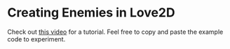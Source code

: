 # Creating Enemies in Love2D

Check out [this video](https://drive.google.com/file/d/1t8Bc7Wl42bMogQjY79Bqr_ZYgoPE-OUP/view?usp=sharing) for a tutorial. Feel free to copy and paste the example code to experiment.
